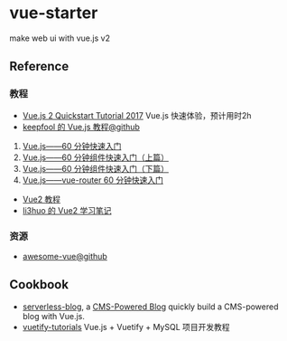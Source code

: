 # vue-starter

make web ui with vue.js v2

## Reference

### 教程

* [Vue.js 2 Quickstart Tutorial 2017](https://codingthesmartway.com/vue-js-2-quickstart-tutorial-2017/) Vue.js 快速体验，预计用时2h
* [keepfool 的 Vue.js 教程@github](https://github.com/keepfool/vue-tutorials)

1. [Vue.js——60 分钟快速入门](http://www.cnblogs.com/keepfool/p/5619070.html)
2. [Vue.js——60 分钟组件快速入门（上篇）](http://www.cnblogs.com/keepfool/p/5625583.html)
3. [Vue.js——60 分钟组件快速入门（下篇）](http://www.cnblogs.com/keepfool/p/5637834.html)
4. [Vue.js——vue-router 60 分钟快速入门](http://www.cnblogs.com/keepfool/p/5690366.html)

* [Vue2 教程](http://www.runoob.com/vue2/vue-tutorial.html)
* [li3huo 的 Vue2 学习笔记](http://wiki.li3huo.com/Vue.js)

### 资源

* [awesome-vue@github](https://github.com/vuejs/awesome-vue)

## Cookbook

* [serverless-blog](./serverless-blog), a [CMS-Powered Blog](https://vuejs.org/v2/cookbook/serverless-blog.html) quickly build a CMS-powered blog with Vue.js.
* [vuetify-tutorials](./vuetify-tutorials) Vue.js + Vuetify + MySQL 项目开发教程